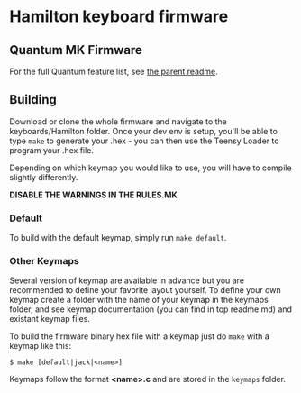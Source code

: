 Hamilton keyboard firmware
======================

## Quantum MK Firmware

For the full Quantum feature list, see [the parent readme](/).

## Building

Download or clone the whole firmware and navigate to the keyboards/Hamilton folder. Once your dev env is setup, you'll be able to type `make` to generate your .hex - you can then use the Teensy Loader to program your .hex file. 

Depending on which keymap you would like to use, you will have to compile slightly differently.

**DISABLE THE WARNINGS IN THE RULES.MK**

### Default

To build with the default keymap, simply run `make default`.

### Other Keymaps

Several version of keymap are available in advance but you are recommended to define your favorite layout yourself. To define your own keymap create a folder with the name of your keymap in the keymaps folder, and see keymap documentation (you can find in top readme.md) and existant keymap files.

To build the firmware binary hex file with a keymap just do `make` with a keymap like this:

```
$ make [default|jack|<name>]
```

Keymaps follow the format **__\<name\>.c__** and are stored in the `keymaps` folder.
